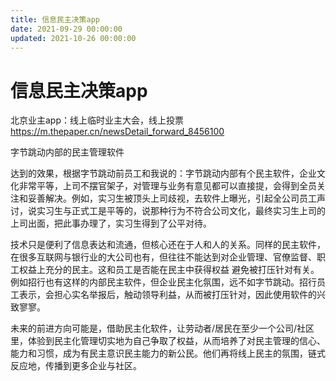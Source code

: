 ```yaml
---
title: 信息民主决策app
date: 2021-09-29 00:00:00
updated: 2021-10-26 00:00:00
---
```


# 信息民主决策app

北京业主app：线上临时业主大会，线上投票 https://m.thepaper.cn/newsDetail_forward_8456100

字节跳动内部的民主管理软件

达到的效果，根据字节跳动前员工和我说的：字节跳动内部有个民主软件，企业文化非常平等，上司不摆官架子，对管理与业务有意见都可以直接提，会得到全员关注和妥善解决。例如，实习生被顶头上司歧视，去软件上曝光，引起全公司员工声讨，说实习生与正式工是平等的，说那种行为不符合公司文化，最终实习生上司的上司出面，把此事办理了，实习生得到了公平对待。

技术只是便利了信息表达和流通，但核心还在于人和人的关系。同样的民主软件，在很多互联网与银行业的大公司也有，但往往不能达到对企业管理、官僚监督、职工权益上充分的民主。这和员工是否能在民主中获得权益 避免被打压针对有关。例如招行也有这样的内部民主软件，但企业民主化氛围，远不如字节跳动。招行员工表示，会担心实名举报后，触动领导利益，从而被打压针对，因此使用软件的兴致寥寥。

未来的前进方向可能是，借助民主化软件，让劳动者/居民在至少一个公司/社区里，体验到民主化管理切实地为自己争取了权益，从而培养了对民主管理的信心、能力和习惯，成为有民主意识民主能力的新公民。他们再将线上民主的氛围，链式反应地，传播到更多企业与社区。
